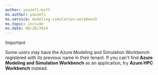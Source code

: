 ```yaml
---
author: yousefi-msft
ms.author: yousefi
ms.service: modeling-simulation-workbench
ms.topic: include
ms.date: 08/20/2024
---
```

> [!IMPORTANT]
> Some users may have the Azure Modeling and Simulation Workbench registered with its previous name in their tenant. If you can't find **Azure Modeling and Simulation Workbench** as an application, try **Azure HPC Workbench** instead.
